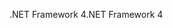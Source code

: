 <span data-ttu-id="7a295-101">.NET Framework 4</span><span class="sxs-lookup"><span data-stu-id="7a295-101">.NET Framework 4</span></span>
